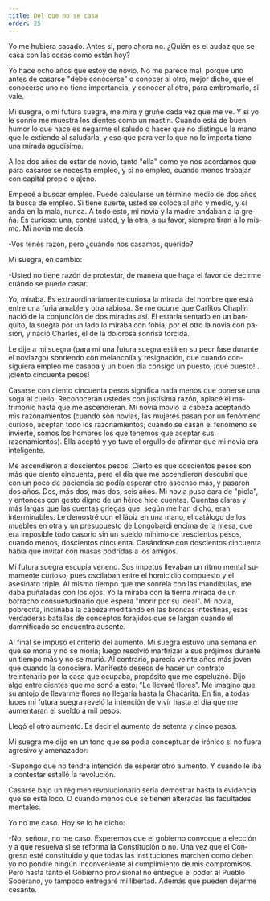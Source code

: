 ```yaml
---
title: Del que no se casa
order: 25
---
```


Yo me hubiera casado. Antes sí, pero ahora no. ¿Quién es el audaz que se casa con las cosas como están hoy?

Yo hace ocho años que estoy de novio. No me parece mal, porque uno antes de casarse "debe conocerse" o conocer al otro, mejor dicho, que el co­nocerse uno no tiene importancia, y conocer al otro, para embromarlo, sí vale.

Mi suegra, o mi futura suegra, me mira y gruñe cada vez que me ve. Y si yo le sonrío me muestra los dientes como un mastín. Cuando está de buen humor lo que hace es negarme el saludo o hacer que no distingue la mano que le extiendo al saludarla, y eso que para ver lo que no le importa tiene una mirada agudísima.

A los dos años de estar de novio, tanto "ella" como yo nos acordamos que para casarse se necesita empleo, y si no empleo, cuando menos trabajar con capital propio o ajeno.

Empecé a buscar empleo. Puede calcularse un término medio de dos años la busca de empleo. Si tiene suerte, usted se coloca al año y medio, y si anda en la mala, nunca. A todo esto, mi novia y la madre andaban a la gre­ña. Es curioso: una, contra usted, y la otra, a su favor, siempre tiran a lo mis­mo. Mi novia me decía:

-Vos tenés razón, pero ¿cuándo nos casamos, querido? 	

Mi suegra, en cambio:

-Usted no tiene razón de protestar, de manera que haga el favor de de­cirme cuándo se puede casar.

Yo, miraba. Es extraordinariamente curiosa la mirada del hombre que está entre una furia amable y otra rabiosa. Se me ocurre que Carlitos Cha­plín nació de la conjunción de dos miradas así. El estaría sentado en un ban­quito, la suegra por un lado lo miraba con fobia, por el otro la novia con pa­sión, y nació Charles, el de la dolorosa sonrisa torcida.

Le dije a mi suegra (para mí una futura suegra está en su peor fase du­rante el noviazgo) sonriendo con melancolía y resignación, que cuando con­siguiera empleo me casaba y un buen día consigo un puesto, ¡qué puesto!... ¡ciento cincuenta pesos!

Casarse con ciento cincuenta pesos significa nada menos que ponerse una soga al cuello. Reconocerán ustedes con justísima razón, aplacé el ma­trimonio hasta que me ascendieran. Mi novia movió la cabeza aceptando mis razonamientos (cuando son novias, las mujeres pasan por un fenómeno cu­rioso, aceptan todo los razonamientos; cuando se casan el fenómeno se in­vierte, somos los hombres los que tenemos que aceptar sus razonamientos). Ella aceptó y yo tuve el orgullo de afirmar que mi novia era inteligente.

Me ascendieron a doscientos pesos. Cierto es que doscientos pesos son más que ciento cincuenta, pero el día que me ascendieron descubrí que con un poco de paciencia se podía esperar otro ascenso más, y pasaron dos años. Dos, más dos, más dos, seis años. Mi novia puso cara de "piola", y entonces con gesto dig­no de un héroe hice cuentas. Cuentas claras y más largas que las cuentas grie­gas que, según me han dicho, eran interminables. Le demostré con el lápiz en una mano, el catálogo de los muebles en otra y un presupuesto de Longobardi encima de la mesa, que era imposible todo casorio sin un sueldo mínimo de tres­cientos pesos, cuando menos, doscientos cincuenta. Casándose con doscientos cincuenta había que invitar con masas podridas a los amigos.

Mi futura suegra escupía veneno. Sus ímpetus llevaban un ritmo mental su­mamente curioso, pues oscilaban entre el homicidio compuesto y el asesinato triple. Al mismo tiempo que me sonreía con las mandíbulas, me daba puñala­das con los ojos. Yo la miraba con la tierna mirada de un borracho consuetudi­nario que espera "morir por su ideal". Mi novia, pobrecita, inclinaba la cabe­za meditando en las broncas intestinas, esas verdaderas batallas de conceptos forajidos que se largan cuando el damnificado se encuentra ausente.

Al final se impuso el criterio del aumento. Mi suegra estuvo una semana en que se moría y no se moría; luego resolvió martirizar a sus prójimos durante un tiempo más y no se murió. Al contrario, parecía veinte años más joven que cuando la conociera. Manifestó deseos de hacer un contrato treintenario por la casa que ocupaba, propósito que me espeluznó. Dijo algo entre dientes que me sonó a esto: "Le llevaré flores". Me imagino que su antojo de llevarme flores no llegaría hasta la Chacarita. En fin, a todas luces mi futura suegra reveló la intención de vivir hasta el día que me aumentaran el sueldo a mil pesos.

Llegó el otro aumento. Es decir el aumento de setenta y cinco pesos.

Mi suegra me dijo en un tono que se podía conceptuar de irónico si no fuera agresivo y amenazador:

-Supongo que no tendrá intención de esperar otro aumento. 	Y cuando le iba a contestar estalló la revolución.

Casarse bajo un régimen revolucionario sería demostrar hasta la eviden­cia que se está loco. O cuando menos que se tienen alteradas las facultades men­tales.

Yo no me caso. Hoy se lo he dicho:

-No, señora, no me caso. Esperemos que el gobierno convoque a elec­ción y a que resuelva si se reforma la Constitución o no. Una vez que el Con­greso esté constituido y que todas las instituciones marchen como deben yo no pondré ningún inconveniente al cumplimiento de mis compromisos. Pe­ro hasta tanto el Gobierno provisional no entregue el poder al Pueblo Sobe­rano, yo tampoco entregaré mi libertad. Además que pueden dejarme cesante.
